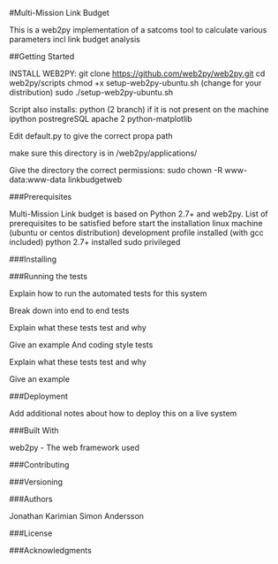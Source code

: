 #Multi-Mission Link Budget


This is a web2py implementation of a satcoms tool to calculate various parameters incl link budget analysis

##Getting Started

INSTALL WEB2PY:
git clone https://github.com/web2py/web2py.git
cd web2py/scripts
chmod +x setup-web2py-ubuntu.sh (change for your distribution)
sudo ./setup-web2py-ubuntu.sh

Script also installs:
python (2 branch) if it is not present on the machine
ipython
postregreSQL 
apache 2
python-matplotlib

Edit default.py to give the correct propa path

make sure this directory is in /web2py/applications/

Give the directory the correct permissions:
sudo chown -R www-data:www-data linkbudgetweb

###Prerequisites

Multi-Mission Link budget is based on Python 2.7+ and web2py. 
List of prerequisites to be satisfied before start the installation
linux machine (ubuntu or centos distribution)
development profile installed (with gcc included)
python 2.7+ installed
sudo privileged 



###Installing



###Running the tests

Explain how to run the automated tests for this system

Break down into end to end tests

Explain what these tests test and why

Give an example
And coding style tests

Explain what these tests test and why

Give an example

###Deployment

Add additional notes about how to deploy this on a live system

###Built With

web2py - The web framework used

###Contributing



###Versioning



###Authors

Jonathan Karimian
Simon Andersson

###License



###Acknowledgments


